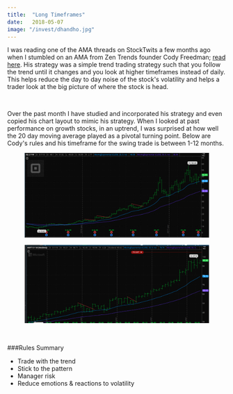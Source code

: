 ```yaml
---
title:  "Long Timeframes"
date:   2018-05-07
image: "/invest/dhandho.jpg"
---
```

I was reading one of the AMA threads on StockTwits a few months ago when I stumbled on an AMA from Zen Trends founder Cody Freedman; [read here](https://blog.stocktwits.com/how-to-become-a-trend-trader-and-why-you-should-use-more-monthly-charts-6eb169654ade). His strategy was a simple trend trading strategy such that you follow the trend until it changes and you look at higher timeframes instead of daily. This helps reduce the day to day noise of the stock's volatility and helps a trader look at the big picture of where the stock is head.

<br>

Over the past month I have studied and incorporated his strategy and even copied his chart layout to mimic his strategy. When I looked at past performance on growth stocks, in an uptrend, I was surprised at how well the 20 day moving average played as a pivotal turning point. Below are Cody's rules and his timeframe for the swing trade is between 1-12 months.

<figure>
  <img src="/img/posts/zen-trends/square-wk.png" class="blg-img" alt="SQ - weekly timeline 20DMA">
</figure>

<figure>
  <img src="/img/posts/zen-trends/msft-mth.png" class="blg-img" alt="MSFT - monthly timeline 20DMA">
</figure>

<br>

###Rules Summary
  - Trade with the trend
  - Stick to the pattern
  - Manager risk
  - Reduce emotions & reactions to volatility

